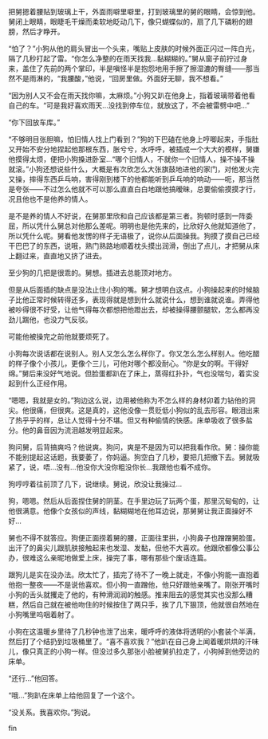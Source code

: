 把舅摁着腰贴到玻璃上干，外面雨噼里噼里，打到玻璃里的舅的眼睛，会惊到他。舅闭上眼睛，眼睫毛干燥而柔软地眨动几下，像只蝴蝶似的，扇了几下磷粉的翅膀，然后才睁开。


 “怕了？”小狗从他的肩头冒出一个头来，嘴贴上皮肤的时候外面正闪过一阵白光，隔了几秒打起了雷。“你怎么净整的在雨天找我…黏糊糊的。”舅从窗子前拧过身来，盖住了先前的两个掌印，半是嗔怪半是抱怨地用手擦了擦湿漉的臀缝——那当然不是雨淋的，“我腰酸，”他说，“回房里做。外面好无聊，我不想看。”


 “因为别人又不会在雨天找你嘛，太麻烦。”小狗又趴在他身上，指着玻璃带着他看自己的车。“可是我好喜欢雨天…没找到停车位，就放这了，不会被雷劈中吧…”


 “你下回放车库。”


“不够明目张胆嘛，怕旧情人找上门看到？”狗的下巴磕在他身上哼唧起来，手指肚又开始不安分地捏起他那根东西，胀兮兮，水呼呼，被插成一个大大的模样，舅嫌他摸得太烦，便把小狗搡进卧室…“哪个旧情人，不就你一个旧情人，操不操不操就滚。”小狗还想说些什么，大概是有次欣怎么大张旗鼓地进他的家门，对他发火完又操，摔得东西乒乓响，害得刚到楼下的他都能听到乒乓响的响动——呃，那当然是夸张——不过怎么他就不可以那么直直白白地跟他搞暧昧，总要偷偷摸摸才行，况且他也不是他养的情人。



是不是养的情人不好说，在舅那里欣和自己应该都是第三者。狗顿时感到一阵委屈，所以凭什么舅总对他那么差呢。明明也是他先来的，比欣好久他就知道他了，所以凭什么呢。舅看他发愣的样子无语极了，说你从后面操我。狗摸了摸自己已经干巴巴了的东西，说哦，熟门熟路地顺着枕头摸出润滑，倒出了点儿，才把舅从床上翻过来，直直地又挤了进去。




至少狗的几把是很乖的。舅想。插进去总能顶对地方。



但是从后面插的缺点是没法止住小狗的嘴。舅才想明白这点。小狗操起来的时候脑子比他正常时候转得还多，表现得就是想到什么就说什么，想到谁就说谁。弄得他被吵得很不好受，让他气得每次都想把他蹬出去，却被操得腰颤腿软，怎么都再没劲儿踹他，也没力气反驳。



可能他被操完之前他就要烦死了。



小狗每次说话都在说别人。别人又怎么怎么样你了。你又怎么怎么样别人。他吃醋的样子像个小孩儿，更像个三儿，可他对哪个都没耐心。“你是女的啊。干得好绵。”舅后来没好气地说。但脸蛋都趴在了床上，蒸得红扑扑，气也没喘匀，着实没起到什么正经作用。




 “嗯嗯，我就是女的。”狗边这么说，边用被他称为不怎么样的身材卯着力钻他的洞尖。他很痛，但很爽。这是真的，这他没像一贯贬低小狗似的乱去形容。眼泪出来了热乎乎的样，总让人觉得十分不堪。但又有种偷情的快感。床单吸收了很多盐分。他的鼻音因为流泪越发明显起来。




狗问舅，后背搞爽吗？他说爽。狗问，爽是不是因为可以把我看作欣。舅：操你能不能别提起这话题，我要萎了，你妈逼。狗空白了几秒，要把几把撤下去。舅就吸紧了，说，唔…没有…他没你大没你粗没你长…我跟他也看不成你。




 狗哼哼着往前顶了几下，说继续。舅说，欣没让我操过…




 狗，嗯嗯。然后从后面捏住舅的阴茎。在手里边玩了玩两个蛋，那里沉甸甸的，让他很满意。他像个女孩似的声线，黏糊糊地在他耳边说，那舅舅让我正面操好不好…




 舅也不得不就答应。狗便正面捞着舅的腰，正面往里拱，小狗鼻子也蹭蹭舅脸蛋。出汗了的鼻尖儿跟肌肤接触起来也发湿、发黏，但他不大喜欢。他跟欣都像公事公办，很难这么亲昵地做爱上床，操完了事，哪有那些个废话连篇。



跟狗儿是实在没办法。欣太忙了，插完了待不了一晚上就走，不像小狗能一直抱着他抱一整夜——不是说他喜欢。但小狗一直蹭他，他只好跟他亲嘴了。刚张开嘴时小狗的舌头就攫走了他的，有种滑润润的触感。推来阻去的感觉其实也没那么糟糕，然后自己就在被他吻住的时候按住了两只手，挨了几下狠顶，他就很自然地在小狗嘴里呜咽着射了。



小狗在这温暖乡里待了几秒钟也泄了出来，暖呼呼的液体将透明的小套装个半满，然后打了个结扔到垃圾桶里了。“喜不喜欢我？”他趴在自己身上闻着暖烘烘的汗味儿，像只真正的小狗一样。但没过多久那张小脸被舅扒拉走了，小狗掉到他旁边的床单。




 “还行…”他回答。



“哦…”狗趴在床单上给他回复了一个这个。


 “没关系。我喜欢你。”狗说。



fin